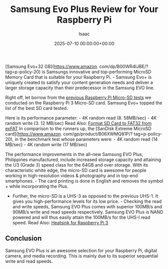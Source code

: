 ﻿---
title: Samsung Evo Plus Review for Your Raspberry Pi
description: Samsung Evo32 GB is Samsungs innovative and top-performing MicroSD Memory Card that is suitable for your Raspberry Pi. - Samsung Evo is uniquely created to...
slug: /samsung-evo-plus-review-for-your-raspberry-pi/
date: 2025-07-10 00:00:00+00:00
lastmod: 2025-07-10 00:00:00+03:00
author: Isaac
categories:
- Raspberry Pi 3
tags:
- raspberry-pi-3
- samsung
- evo
layout: post
---

[Samsung Evo+32 GB](https://www.amazon. com/dp/B00WR4IJBE/? tag=p-policy-20) is Samsungs innovative and top-performing MicroSD Memory Card that is suitable for your Raspberry Pi. - Samsung Evo+ is uniquely created to satisfy your content generation needs and deliver a larger storage capacity than their predecessor in the Samsung EVO line.

Right off, let borrow from the [previous Raspberry Pi Micro-SD tests](https://pestpolicy.com/best-sd-card-for-[raspberry-pi-3](https://pestpolicy.com/best-heatsink-for-raspberry-pi-3/)/) we conducted on the Raspberry Pi 3 Micro-SD card. Samsung Evo+ topped the list of the best SD card tested.

Here is its performance parameter: - 4K random read (8. 58MB/sec) - 4K random write (3. 12 MB/sec) Read Also: [Format SD Card to FAT32 from exFAT](https://pestpolicy.com/how-to-format-sd-card-to-fat32/) In comparison to the runners up, the [SanDisk Extreme MicroSD card](https://www.amazon. com/gp/product/B06XWMQ81P/? tag=p-policy-20), in the benchmark test whose parameters were: - 4K random read (14 MB/sec) - 4K random write (17 MB/sec)

The performance improvements in the all-new Samsung EVO Plus, Philippines manufactured, include increased storage capacity and attaining the U3 (Grade 3) speed class for the 64GB and over storage. With its characteristic white edge, the micro-SD card is awesome for people working in high-resolution videos & photography and in top-end smartphones. - The card printing is done in English and removes the symbol + while incorporating the Plus.

- Further, the micro-SD is a UHS-3 as opposed to the previous UHS-1. It gives you high-performance levels for its low price. - Checking the read and write speeds, Samsung EVO Plus comes with superior 100MB/s and 90MB/s write and read speeds respectively. Samsung EVO Plus is NAND powered and will thus easily attain the 100MB/s for the UHS-I read speed. Read Also: [Heatsink for Raspberry Pi 3](https://pestpolicy.com/best-heatsink-for-raspberry-pi-3/)

##  Conclusion

Samsung EVO Plus is an awesome selection for your Raspberry Pi, digital camera, and media recording. This is mainly due to its superior sequential write and read speeds.

